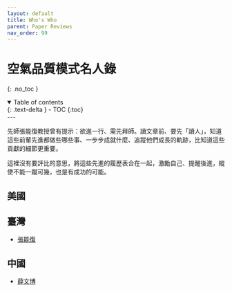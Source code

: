 ```yaml
---
layout: default
title: Who's Who
parent: Paper Reviews
nav_order: 99
---
```


# 空氣品質模式名人錄

{: .no_toc }

<details open markdown="block">
  <summary>
    Table of contents
  </summary>
  {: .text-delta }
- TOC
{:toc}
</details>
---

先師張能復教授曾有提示：欲進一行、需先拜師。讀文章前、要先「讀人」，知道這些前輩先進都做些哪些事、一步步成就什麼、追蹤他們成長的軌跡，比知道這些貢獻的細節更重要。

這裡沒有要評比的意思，將這些先進的履歷表合在一起，激勵自己、提醒後進，縱使不能一蹴可幾，也是有成功的可能。

## 美國

## 臺灣
- [張能復](https://sites.google.com/view/ntur306/home)

## 中國
- [薛文博](https://baike.baidu.hk/item/薛文博/2174362)